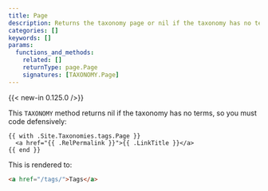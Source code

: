 ```yaml
---
title: Page
description: Returns the taxonomy page or nil if the taxonomy has no terms.
categories: []
keywords: []
params:
  functions_and_methods:
    related: []
    returnType: page.Page
    signatures: [TAXONOMY.Page]
---
```


{{< new-in 0.125.0 />}}

This `TAXONOMY` method returns nil if the taxonomy has no terms, so you must code defensively:

```go-html-template
{{ with .Site.Taxonomies.tags.Page }}
  <a href="{{ .RelPermalink }}">{{ .LinkTitle }}</a>
{{ end }}
```

This is rendered to:

```html
<a href="/tags/">Tags</a>
```
